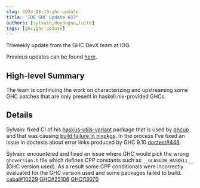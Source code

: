 ```yaml
---
slug: 2024-08-15-ghc-update
title: "IOG GHC Update #33"
authors: [sylvain,doyougnu,luite]
tags: [ghc,ghc-update]
---
```


Triweekly update from the GHC DevX team at IOG.

<!-- truncate -->

Previous updates can be found [here](https://engineering.iog.io/tags/ghc-update).

## High-level Summary

The team is continuing the work on characterizing and upstreaming some GHC patches that are
only present in haskell.nix-provided GHCs.

## Details

Sylvain: fixed CI of his [haskus-utils-variant](https://hackage.haskell.org/package/haskus-utils-variant) package that is used by [ghcup](https://www.haskell.org/ghcup/) and that was causing [build failure in nixpkgs](https://github.com/NixOS/nixpkgs/issues/212716#issuecomment-2290942272). In the process I've fixed an issue in doctests about error links produced by GHC 9.10 [doctest#448](https://github.com/sol/doctest/pull/448).

Sylvain: encountered and fixed an issue where GHC would pick the wrong `ghcversion.h` file which defines CPP constants such as `__GLASGOW_HASKELL__` (GHC version used). As a result some CPP conditionals were incorrectly evaluated for the GHC version used and some packages failed to build. [cabal#10229](https://github.com/haskell/cabal/issues/10229) [GHC#25106](https://gitlab.haskell.org/ghc/ghc/-/issues/25106) [GHC!13070](https://gitlab.haskell.org/ghc/ghc/-/merge_requests/13070)
